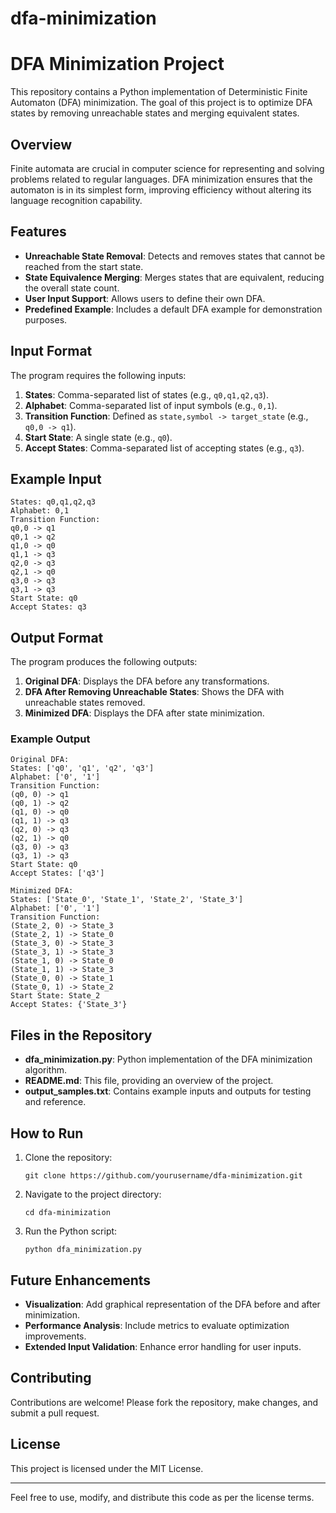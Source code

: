 # dfa-minimization
# DFA Minimization Project

This repository contains a Python implementation of Deterministic Finite Automaton (DFA) minimization. The goal of this project is to optimize DFA states by removing unreachable states and merging equivalent states.

## Overview
Finite automata are crucial in computer science for representing and solving problems related to regular languages. DFA minimization ensures that the automaton is in its simplest form, improving efficiency without altering its language recognition capability.

## Features
- **Unreachable State Removal**: Detects and removes states that cannot be reached from the start state.
- **State Equivalence Merging**: Merges states that are equivalent, reducing the overall state count.
- **User Input Support**: Allows users to define their own DFA.
- **Predefined Example**: Includes a default DFA example for demonstration purposes.

## Input Format
The program requires the following inputs:
1. **States**: Comma-separated list of states (e.g., `q0,q1,q2,q3`).
2. **Alphabet**: Comma-separated list of input symbols (e.g., `0,1`).
3. **Transition Function**: Defined as `state,symbol -> target_state` (e.g., `q0,0 -> q1`).
4. **Start State**: A single state (e.g., `q0`).
5. **Accept States**: Comma-separated list of accepting states (e.g., `q3`).

## Example Input
```
States: q0,q1,q2,q3
Alphabet: 0,1
Transition Function:
q0,0 -> q1
q0,1 -> q2
q1,0 -> q0
q1,1 -> q3
q2,0 -> q3
q2,1 -> q0
q3,0 -> q3
q3,1 -> q3
Start State: q0
Accept States: q3
```

## Output Format
The program produces the following outputs:
1. **Original DFA**: Displays the DFA before any transformations.
2. **DFA After Removing Unreachable States**: Shows the DFA with unreachable states removed.
3. **Minimized DFA**: Displays the DFA after state minimization.

### Example Output
```
Original DFA:
States: ['q0', 'q1', 'q2', 'q3']
Alphabet: ['0', '1']
Transition Function:
(q0, 0) -> q1
(q0, 1) -> q2
(q1, 0) -> q0
(q1, 1) -> q3
(q2, 0) -> q3
(q2, 1) -> q0
(q3, 0) -> q3
(q3, 1) -> q3
Start State: q0
Accept States: ['q3']

Minimized DFA:
States: ['State_0', 'State_1', 'State_2', 'State_3']
Alphabet: ['0', '1']
Transition Function:
(State_2, 0) -> State_3
(State_2, 1) -> State_0
(State_3, 0) -> State_3
(State_3, 1) -> State_3
(State_1, 0) -> State_0
(State_1, 1) -> State_3
(State_0, 0) -> State_1
(State_0, 1) -> State_2
Start State: State_2
Accept States: {'State_3'}
```

## Files in the Repository
- **dfa_minimization.py**: Python implementation of the DFA minimization algorithm.
- **README.md**: This file, providing an overview of the project.
- **output_samples.txt**: Contains example inputs and outputs for testing and reference.

## How to Run
1. Clone the repository:
   ```
   git clone https://github.com/yourusername/dfa-minimization.git
   ```
2. Navigate to the project directory:
   ```
   cd dfa-minimization
   ```
3. Run the Python script:
   ```
   python dfa_minimization.py
   ```

## Future Enhancements
- **Visualization**: Add graphical representation of the DFA before and after minimization.
- **Performance Analysis**: Include metrics to evaluate optimization improvements.
- **Extended Input Validation**: Enhance error handling for user inputs.

## Contributing
Contributions are welcome! Please fork the repository, make changes, and submit a pull request.

## License
This project is licensed under the MIT License.

---
Feel free to use, modify, and distribute this code as per the license terms.

